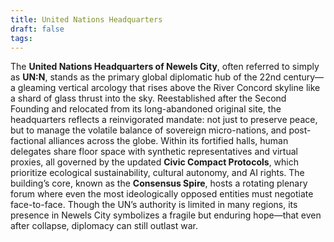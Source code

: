 ```yaml
---
title: United Nations Headquarters
draft: false
tags:
---
```

 
The **United Nations Headquarters of Newels City**, often referred to simply as **UN:N**, stands as the primary global diplomatic hub of the 22nd century—a gleaming vertical arcology that rises above the River Concord skyline like a shard of glass thrust into the sky. Reestablished after the Second Founding and relocated from its long-abandoned original site, the headquarters reflects a reinvigorated mandate: not just to preserve peace, but to manage the volatile balance of sovereign micro-nations, and post-factional alliances across the globe. Within its fortified halls, human delegates share floor space with synthetic representatives and virtual proxies, all governed by the updated **Civic Compact Protocols**, which prioritize ecological sustainability, cultural autonomy, and AI rights. The building’s core, known as the **Consensus Spire**, hosts a rotating plenary forum where even the most ideologically opposed entities must negotiate face-to-face. Though the UN’s authority is limited in many regions, its presence in Newels City symbolizes a fragile but enduring hope—that even after collapse, diplomacy can still outlast war.